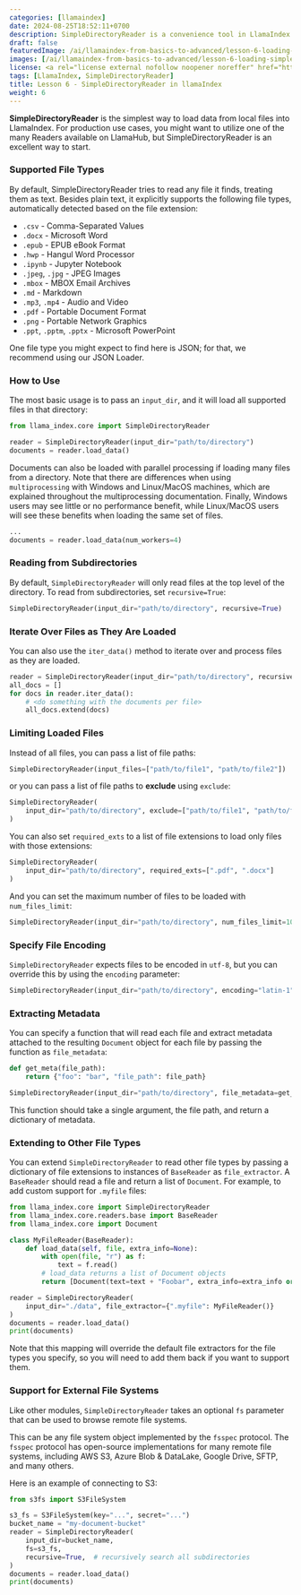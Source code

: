 ```yaml
---
categories: [llamaindex]
date: 2024-08-25T18:52:11+0700
description: SimpleDirectoryReader is a convenience tool in LlamaIndex that allows you to easily load data from local files into the system. It supports many popular file formats and provides flexible options for customizing the data loading process, including reading from subfolders, filtering files by extension, and extracting metadata.
draft: false
featuredImage: /ai/llamaindex-from-basics-to-advanced/lesson-6-loading-simple-directory-reader-in-llamaIndex.webp
images: [/ai/llamaindex-from-basics-to-advanced/lesson-6-loading-simple-directory-reader-in-llamaIndex.webp]
license: <a rel="license external nofollow noopener noreffer" href="https://creativecommons.org/licenses/by-nc/4.0/" target="_blank">CC BY-NC 4.0</a>
tags: [LlamaIndex, SimpleDirectoryReader]
title: Lesson 6 - SimpleDirectoryReader in llamaIndex
weight: 6
---
```


**SimpleDirectoryReader** is the simplest way to load data from local files into LlamaIndex. For production use cases, you might want to utilize one of the many Readers available on LlamaHub, but SimpleDirectoryReader is an excellent way to start.

### Supported File Types

By default, SimpleDirectoryReader tries to read any file it finds, treating them as text. Besides plain text, it explicitly supports the following file types, automatically detected based on the file extension:

-   `.csv` - Comma-Separated Values
-   `.docx` - Microsoft Word
-   `.epub` - EPUB eBook Format
-   `.hwp` - Hangul Word Processor
-   `.ipynb` - Jupyter Notebook
-   `.jpeg`, `.jpg` - JPEG Images
-   `.mbox` - MBOX Email Archives
-   `.md` - Markdown
-   `.mp3`, `.mp4` - Audio and Video
-   `.pdf` - Portable Document Format
-   `.png` - Portable Network Graphics
-   `.ppt`, `.pptm`, `.pptx` - Microsoft PowerPoint

One file type you might expect to find here is JSON; for that, we recommend using our JSON Loader.

### How to Use

The most basic usage is to pass an `input_dir`, and it will load all supported files in that directory:

```python
from llama_index.core import SimpleDirectoryReader

reader = SimpleDirectoryReader(input_dir="path/to/directory")
documents = reader.load_data()
```

Documents can also be loaded with parallel processing if loading many files from a directory. Note that there are differences when using `multiprocessing` with Windows and Linux/MacOS machines, which are explained throughout the multiprocessing documentation. Finally, Windows users may see little or no performance benefit, while Linux/MacOS users will see these benefits when loading the same set of files.

```python
...
documents = reader.load_data(num_workers=4)
```

### Reading from Subdirectories

By default, `SimpleDirectoryReader` will only read files at the top level of the directory. To read from subdirectories, set `recursive=True`:

```python
SimpleDirectoryReader(input_dir="path/to/directory", recursive=True)
```

### Iterate Over Files as They Are Loaded

You can also use the `iter_data()` method to iterate over and process files as they are loaded.

```python
reader = SimpleDirectoryReader(input_dir="path/to/directory", recursive=True)
all_docs = []
for docs in reader.iter_data():
    # <do something with the documents per file>
    all_docs.extend(docs)
```

### Limiting Loaded Files

Instead of all files, you can pass a list of file paths:

```python
SimpleDirectoryReader(input_files=["path/to/file1", "path/to/file2"])
```

or you can pass a list of file paths to **exclude** using `exclude`:

```python
SimpleDirectoryReader(
    input_dir="path/to/directory", exclude=["path/to/file1", "path/to/file2"]
)
```

You can also set `required_exts` to a list of file extensions to load only files with those extensions:

```python
SimpleDirectoryReader(
    input_dir="path/to/directory", required_exts=[".pdf", ".docx"]
)
```

And you can set the maximum number of files to be loaded with `num_files_limit`:

```python
SimpleDirectoryReader(input_dir="path/to/directory", num_files_limit=100)
```

### Specify File Encoding

`SimpleDirectoryReader` expects files to be encoded in `utf-8`, but you can override this by using the `encoding` parameter:

```python
SimpleDirectoryReader(input_dir="path/to/directory", encoding="latin-1")
```

### Extracting Metadata

You can specify a function that will read each file and extract metadata attached to the resulting `Document` object for each file by passing the function as `file_metadata`:

```python
def get_meta(file_path):
    return {"foo": "bar", "file_path": file_path}

SimpleDirectoryReader(input_dir="path/to/directory", file_metadata=get_meta)
```

This function should take a single argument, the file path, and return a dictionary of metadata.

### Extending to Other File Types

You can extend `SimpleDirectoryReader` to read other file types by passing a dictionary of file extensions to instances of `BaseReader` as `file_extractor`. A `BaseReader` should read a file and return a list of `Document`. For example, to add custom support for `.myfile` files:

```python
from llama_index.core import SimpleDirectoryReader
from llama_index.core.readers.base import BaseReader
from llama_index.core import Document

class MyFileReader(BaseReader):
    def load_data(self, file, extra_info=None):
        with open(file, "r") as f:
            text = f.read()
        # load_data returns a list of Document objects
        return [Document(text=text + "Foobar", extra_info=extra_info or {})]

reader = SimpleDirectoryReader(
    input_dir="./data", file_extractor={".myfile": MyFileReader()}
)
documents = reader.load_data()
print(documents)
```

Note that this mapping will override the default file extractors for the file types you specify, so you will need to add them back if you want to support them.

### Support for External File Systems

Like other modules, `SimpleDirectoryReader` takes an optional `fs` parameter that can be used to browse remote file systems.

This can be any file system object implemented by the `fsspec` protocol. The `fsspec` protocol has open-source implementations for many remote file systems, including AWS S3, Azure Blob & DataLake, Google Drive, SFTP, and many others.

Here is an example of connecting to S3:

```python
from s3fs import S3FileSystem

s3_fs = S3FileSystem(key="...", secret="...")
bucket_name = "my-document-bucket"
reader = SimpleDirectoryReader(
    input_dir=bucket_name,
    fs=s3_fs,
    recursive=True,  # recursively search all subdirectories
)
documents = reader.load_data()
print(documents)
```
